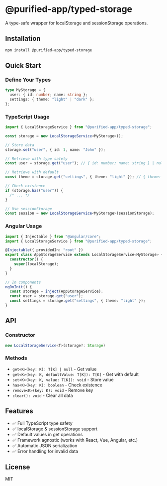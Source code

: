 # @purified-app/typed-storage

A type-safe wrapper for localStorage and sessionStorage operations.

## Installation

```bash
npm install @purified-app/typed-storage
```

## Quick Start

### Define Your Types

```typescript
type MyStorage = {
  user: { id: number; name: string };
  settings: { theme: "light" | "dark" };
};
```

### TypeScript Usage

```typescript
import { LocalStorageService } from "@purified-app/typed-storage";

const storage = new LocalStorageService<MyStorage>();

// Store data
storage.set("user", { id: 1, name: "John" });

// Retrieve with type safety
const user = storage.get("user"); // { id: number; name: string } | null

// Retrieve with default
const theme = storage.get("settings", { theme: "light" }); // { theme: "light" | "dark" }

// Check existence
if (storage.has("user")) {
  /* ... */
}

// Use sessionStorage
const session = new LocalStorageService<MyStorage>(sessionStorage);
```

### Angular Usage

```typescript
import { Injectable } from "@angular/core";
import { LocalStorageService } from "@purified-app/typed-storage";

@Injectable({ providedIn: "root" })
export class AppStorageService extends LocalStorageService<MyStorage> {
  constructor() {
    super(localStorage);
  }
}

// In components
ngOnInit() {
  const storage = inject(AppStorageService);
  const user = storage.get("user");
  const settings = storage.get("settings", { theme: "light" });
}
```

## API

### Constructor

```typescript
new LocalStorageService<T>(storage?: Storage)
```

### Methods

- `get<K>(key: K): T[K] | null` - Get value
- `get<K>(key: K, defaultValue: T[K]): T[K]` - Get with default
- `set<K>(key: K, value: T[K]): void` - Store value
- `has<K>(key: K): boolean` - Check existence
- `remove<K>(key: K): void` - Remove key
- `clear(): void` - Clear all data

## Features

- ✅ Full TypeScript type safety
- ✅ localStorage & sessionStorage support
- ✅ Default values in get operations
- ✅ Framework agnostic (works with React, Vue, Angular, etc.)
- ✅ Automatic JSON serialization
- ✅ Error handling for invalid data

## License

MIT
